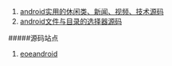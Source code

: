 1. [android实用的休闲类、新闻、视频、技术源码](http://www.apkbus.com/thread-589246-1-1.html)
2. [android文件与目录的选择器源码](http://www.apkbus.com/thread-589248-1-1.html)



#####源码站点
1. [eoeandroid](http://www.eoeandroid.com/forum-207-1.html)
